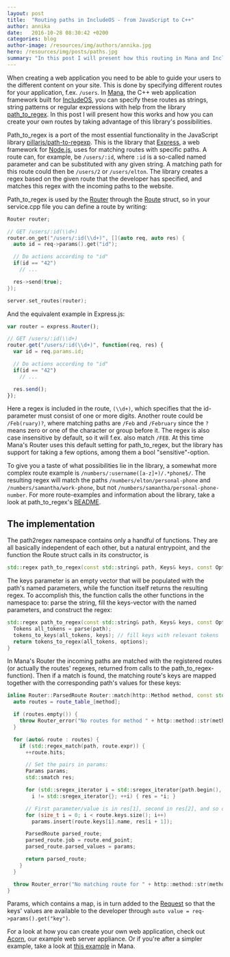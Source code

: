 ```yaml
---
layout: post
title:  "Routing paths in IncludeOS - from JavaScript to C++"
author: annika
date:   2016-10-28 08:30:42 +0200
categories: blog
author-image: /resources/img/authors/annika.jpg
hero: /resources/img/posts/paths.jpg
summary: "In this post I will present how this routing in Mana and IncludeOS works and how you can create your own routes by taking advantage of this library's possibilities."
---
```

When creating a web application you need to be able to guide your users to the different content on your site. This is done by specifying different routes for your application, f.ex. ```/users```. In [Mana](https://github.com/includeos/mana), the C++ web application framework built for [IncludeOS](https://github.com/hioa-cs/IncludeOS), you can specify these routes as strings, string patterns or regular expressions with help from the library [path_to_regex](https://github.com/includeos/path_to_regex). In this post I will present how this works and how you can create your own routes by taking advantage of this library's possibilities.

Path_to_regex is a port of the most essential functionality in the JavaScript library [pillarjs/path-to-regexp](https://github.com/pillarjs/path-to-regexp). This is the library that [Express](https://expressjs.com), a web framework for [Node.js](https://nodejs.org/en/), uses for matching routes with specific paths. A route can, for example, be ```/users/:id```, where ```:id``` is a so-called named parameter and can be substituted with any given string. A matching path for this route could then be ```/users/2``` or ```/users/elton```. The library creates a regex based on the given route that the developer has specified, and matches this regex with the incoming paths to the website.

Path_to_regex is used by the [Router](https://github.com/includeos/mana/blob/master/include/mana/router.hpp) through the [Route](https://github.com/includeos/mana/blob/master/include/mana/route.hpp) struct, so in your service.cpp file you can define a route by writing:

```cpp
Router router;

// GET /users/:id(\\d+)
router.on_get("/users/:id(\\d+)", [](auto req, auto res) {
  auto id = req->params().get("id");

  // Do actions according to "id"
  if(id == "42")
    // ...

  res->send(true);
});

server.set_routes(router);
```
And the equivalent example in Express.js:

```js
var router = express.Router();

// GET /users/:id(\\d+)
router.get("/users/:id(\\d+)", function(req, res) {
  var id = req.params.id;

  // Do actions according to "id"
  if(id == "42")
    // ...

  res.send();
});
```

Here a regex is included in the route, ```(\\d+)```, which specifies that the id-parameter must consist of one or more digits. Another route could be ```/Feb(ruary)?```, where matching paths are ```/Feb``` and ```/February``` since the ```?``` means zero or one of the character or group before it. The regex is also case insensitive by default, so it will f.ex. also match ```/FEB```. At this time Mana's Router uses this default setting for path_to_regex, but the library has support for taking a few options, among them a bool "sensitive"-option.

To give you a taste of what possibilities lie in the library, a somewhat more complex route example is ```/numbers/:username([a-z]+)/.*phone$/```. The resulting regex will match the paths ```/numbers/elton/personal-phone``` and ```/numbers/samantha/work-phone```, but not ```/numbers/samantha/personal-phone-number```. For more route-examples and information about the library, take a look at path_to_regex's [README](https://github.com/includeos/path_to_regex/blob/master/README.md).

## The implementation
The path2regex namespace contains only a handful of functions. They are all basically independent of each other, but a natural entrypoint, and the function the Route struct calls in its constructor, is

```cpp
std::regex path_to_regex(const std::string& path, Keys& keys, const Options& options = Options{});
```
The keys parameter is an empty vector that will be populated with the path's named parameters, while the function itself returns the resulting regex. To accomplish this, the function calls the other functions in the namespace to: parse the string, fill the keys-vector with the named parameters, and construct the regex:

```cpp
std::regex path_to_regex(const std::string& path, Keys& keys, const Options& options) {
  Tokens all_tokens = parse(path);
  tokens_to_keys(all_tokens, keys); // fill keys with relevant tokens
  return tokens_to_regex(all_tokens, options);
}
```

In Mana's Router the incoming paths are matched with the registered routes (or actually the routes' regexes, returned from calls to the path_to_regex-function). Then if a match is found, the matching route's keys are mapped together with the corresponding path's values for these keys:

```cpp
inline Router::ParsedRoute Router::match(http::Method method, const std::string& path) {
  auto routes = route_table_[method];

  if (routes.empty()) {
    throw Router_error("No routes for method " + http::method::str(method));
  }

  for (auto& route : routes) {
    if (std::regex_match(path, route.expr)) {
      ++route.hits;

      // Set the pairs in params:
      Params params;
      std::smatch res;

      for (std::sregex_iterator i = std::sregex_iterator{path.begin(), path.end(), route.expr};
        i != std::sregex_iterator{}; ++i) { res = *i; }

      // First parameter/value is in res[1], second in res[2], and so on
      for (size_t i = 0; i < route.keys.size(); i++)
        params.insert(route.keys[i].name, res[i + 1]);

      ParsedRoute parsed_route;
      parsed_route.job = route.end_point;
      parsed_route.parsed_values = params;

      return parsed_route;
    }
  }

  throw Router_error("No matching route for " + http::method::str(method) + " " + path);
}
```

Params, which contains a map, is in turn added to the [Request](https://github.com/includeos/mana/blob/master/include/mana/request.hpp) so that the keys' values are available to the developer through ```auto value = req->params().get("key")```.

For a look at how you can create your own web application, check out [Acorn](https://github.com/includeos/acorn), our example web server appliance. Or if you're after a simpler example, take a look at [this example](https://github.com/includeos/mana/tree/master/examples/simple) in Mana.
